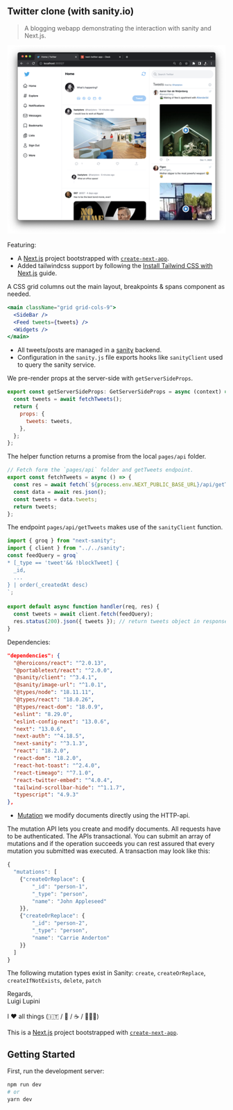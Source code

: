 ## Twitter clone (with sanity.io)

> A blogging webapp demonstrating the interaction with sanity and Next.js.

![alt text](./capture.png)

Featuring:

- A [Next.js](https://nextjs.org/) project bootstrapped with [`create-next-app`](https://nextjs.org/docs/api-reference/create-next-app).
- Added tailwindcss support by following the [Install Tailwind CSS with Next.js](https://tailwindcss.com/docs/guides/nextjs) guide.

A CSS grid columns out the main layout, breakpoints & spans component as needed.

```jsx
<main className="grid grid-cols-9">
  <SideBar />
  <Feed tweets={tweets} />
  <Widgets />
</main>
```

- All tweets/posts are managed in a [sanity](https://github.com/sanity-io/next-sanity) backend.
- Configuration in the `sanity.js` file exports hooks like `sanityClient` used to query the sanity service.

We pre-render props at the server-side with `getServerSideProps`.

```js
export const getServerSideProps: GetServerSideProps = async (context) => {
  const tweets = await fetchTweets();
  return {
    props: {
      tweets: tweets,
    },
  };
};
```

The helper function returns a promise from the local `pages/api` folder.

```js
// Fetch form the `pages/api` folder and getTweets endpoint.
export const fetchTweets = async () => {
  const res = await fetch(`${process.env.NEXT_PUBLIC_BASE_URL}/api/getTweets`);
  const data = await res.json();
  const tweets = data.tweets;
  return tweets;
};
```

The endpoint `pages/api/getTweets` makes use of the `sanityClient` function.

```js
import { groq } from "next-sanity";
import { client } from "../../sanity";
const feedQuery = groq`
* [_type == 'tweet'&& !blockTweet] {
  _id,
  ...
} | order(_createdAt desc)
`;

export default async function handler(req, res) {
  const tweets = await client.fetch(feedQuery);
  res.status(200).json({ tweets }); // return tweets object in response
}
```

Dependencies:

```json
"dependencies": {
  "@heroicons/react": "^2.0.13",
  "@portabletext/react": "^2.0.0",
  "@sanity/client": "^3.4.1",
  "@sanity/image-url": "^1.0.1",
  "@types/node": "18.11.11",
  "@types/react": "18.0.26",
  "@types/react-dom": "18.0.9",
  "eslint": "8.29.0",
  "eslint-config-next": "13.0.6",
  "next": "13.0.6",
  "next-auth": "^4.18.5",
  "next-sanity": "^3.1.3",
  "react": "18.2.0",
  "react-dom": "18.2.0",
  "react-hot-toast": "^2.4.0",
  "react-timeago": "^7.1.0",
  "react-twitter-embed": "^4.0.4",
  "tailwind-scrollbar-hide": "^1.1.7",
  "typescript": "4.9.3"
},
```

- [Mutation](https://www.sanity.io/docs/http-mutations) we modify documents directly using the HTTP-api.

The mutation API lets you create and modify documents. All requests have to be
authenticated. The APIs transactional. You can submit an array of mutations and
if the operation succeeds you can rest assured that every mutation you submitted
was executed. A transaction may look like this:

```js
{
  "mutations": [
    {"createOrReplace": {
        "_id": "person-1",
        "_type": "person",
        "name": "John Appleseed"
    }},
    {"createOrReplace": {
        "_id": "person-2",
        "_type": "person",
        "name": "Carrie Anderton"
    }}
  ]
}
```

The following mutation types exist in Sanity: `create`, `createOrReplace`, `createIfNotExists`, `delete`, `patch`

Regards, <br />
Luigi Lupini <br />
<br />
I ❤️ all things (🇮🇹 / 🛵 / ☕️ / 👨‍👩‍👧)<br />

This is a [Next.js](https://nextjs.org/) project bootstrapped with [`create-next-app`](https://github.com/vercel/next.js/tree/canary/packages/create-next-app).

## Getting Started

First, run the development server:

```bash
npm run dev
# or
yarn dev
```
